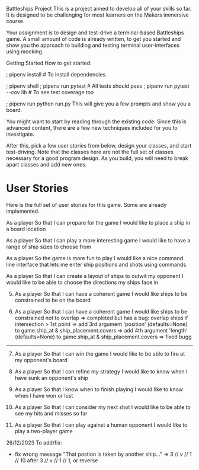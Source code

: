 Battleships Project
This is a project aimed to develop all of your skills so far. It is designed to be challenging for most learners on the Makers immersive course.

Your assignment is to design and test-drive a terminal-based Battleships game. A small amount of code is already written, to get you started and show you the approach to building and testing terminal user-interfaces using mocking.

Getting Started
How to get started:

; pipenv install # To install dependencies

; pipenv shell
; pipenv run pytest # All tests should pass
; pipenv run pytest --cov lib # To see test coverage too


; pipenv run python run.py
This will give you a few prompts and show you a board.


You might want to start by reading through the existing code. Since this is advanced content, there are a few new techniques included for you to investigate.

After this, pick a few user stories from below, design your classes, and start test-driving. Note that the classes here are not the full set of classes necessary for a good program design. As you build, you will need to break apart classes and add new ones.

# User Stories
Here is the full set of user stories for this game. Some are already implemented.

As a player
So that I can prepare for the game
I would like to place a ship in a board location

As a player
So that I can play a more interesting game
I would like to have a range of ship sizes to choose from

As a player
So the game is more fun to play
I would like a nice command line interface that lets me enter ship positions and
shots using commands.

As a player
So that I can create a layout of ships to outwit my opponent
I would like to be able to choose the directions my ships face in


5. As a player
So that I can have a coherent game
I would like ships to be constrained to be on the board


6. As a player
So that I can have a coherent game
I would like ships to be constrained not to overlap
   => completed but has a bug: overlap ships if intersection > 1st point
        => add 3rd argument 'position' (defaults=None) to game.ship_at & ship_placement.covers
        => add 4th argument 'length' (defaults=None) to game.ship_at & ship_placement.covers
      => fixed bugg
_________________________________________________________________________________

7. As a player
So that I can win the game
I would like to be able to fire at my opponent's board

8. As a player
So that I can refine my strategy
I would like to know when I have sunk an opponent's ship

9. As a player
So that I know when to finish playing
I would like to know when I have won or lost

10. As a player
So that I can consider my next shot
I would like to be able to see my hits and misses so far

11. As a player
So that I can play against a human opponent
I would like to play a two-player game


26/12/2023 To add/fix:
 - fix wrong message "That postion is taken by another ship..."
    => 3 // v // 1 // 10 after 3 // v // 1 // 1, or reverse